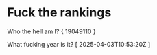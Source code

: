 # Fuck the rankings

Who the hell am I?
{ 19049110 }

What fucking year is it?
[ 2025-04-03T10:53:20Z ]
